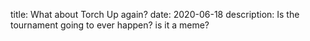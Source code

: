 title: What about Torch Up again?
date: 2020-06-18
description: Is the tournament going to ever happen? is it a meme?

